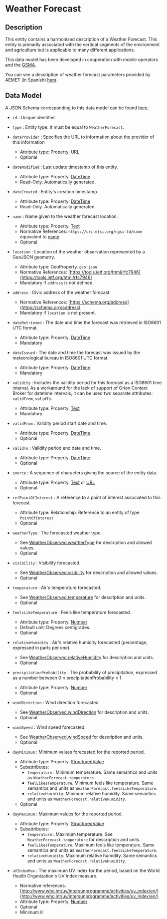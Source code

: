 # Weather Forecast

## Description

This entity contains a harmonised description of a Weather Forecast. This entity
is primarily associated with the vertical segments of the environment and
agriculture but is applicable to many different applications.

This data model has been developed in cooperation with mobile operators and the
[GSMA](https://www.gsma.com/iot/iot-big-data/).

You can see a description of weather forecast parameters provided by AEMET (in
Spanish) [here](http://www.aemet.es/es/eltiempo/prediccion/municipios/ayuda).

## Data Model

A JSON Schema corresponding to this data model can be found
[here](http://smart-data-models.github.io/dataModel.Weather/WeatherForecast/schema.json).

-   `id` : Unique identifier.

-   `type` : Entity type. It must be equal to `WeatherForecast`.

-   `dataProvider` : Specifies the URL to information about the provider of this
    information

    -   Attribute type: Property. [URL](https://schema.org/URL)
    -   Optional

-   `dateModified` : Last update timestamp of this entity.

    -   Attribute type: Property. [DateTime](https://schema.org/DateTime)
    -   Read-Only. Automatically generated.

-   `dateCreated` : Entity's creation timestamp.
    -   Attribute type: Property. [DateTime](https://schema.org/DateTime)
    -   Read-Only. Automatically generated.
-   `name` : Name given to the weather forecast location.

    -   Attribute type: Property. [Text](https://schema.org/Text)
    -   Normative References:
        `https://uri.etsi.org/ngsi-ld/name` equivalent to [name](https://schema.org/name)
    -   Optional

-   `location` : Location of the weather observation represented by a GeoJSON
    geometry.
    -   Attribute type: GeoProperty. `geo:json`.
    -   Normative References:
        [https://tools.ietf.org/html/rfc7946](https://tools.ietf.org/html/rfc7946)
    -   Mandatory if `address` is not defined.
-   `address` : Civic address of the weather forecast.
    -   Normative References:
        [https://schema.org/address](https://schema.org/address)
    -   Mandatory if `location` is not present.
-   `dateRetrieved` : The date and time the forecast was retrieved in ISO8601
    UTC format.
    -   Attribute type: Property. [DateTime](https://schema.org/DateTime).
    -   Mandatory
-   `dateIssued` : The date and time the forecast was issued by the
    meteorological bureau in ISO8601 UTC format.
    -   Attribute type: Property. [DateTime](https://schema.org/DateTime).
    -   Mandatory
-   `validity` : Includes the validity period for this forecast as a ISO8601
    time interval. As a workaround for the lack of support of Orion Context
    Broker for datetime intervals, it can be used two separate attributes:
    `validFrom`, `validTo`.
    -   Attribute type: Property. [Text](https://schema.org/Text)
    -   Mandatory
-   `validFrom` : Validity period start date and time.
    -   Attribute type: Property. [DateTime](https://schema.org/DateTime).
    -   Optional
-   `validTo` : Validity period end date and time.
    -   Attribute type: Property. [DateTime](https://schema.org/DateTime).
    -   Optional
-   `source` : A sequence of characters giving the source of the entity data.

    -   Attribute type: Property. [Text](https://schema.org/Text) or
        [URL](https://schema.org/URL)
    -   Optional

-   `refPointOfInterest` : A reference to a point of interest associated to this
    forecast.
    -   Attribute type: Relationship. Reference to an entity of type `PointOfInterest`
    -   Optional
-   `weatherType` : The forecasted weather type.
    -   See [WeatherObserved.weatherType](../WeatherObserved/README.md) for
        description and allowed values.
    -   Optional
-   `visibility` : Visibility forecasted.

    -   See [WeatherObserved.visibility](../WeatherObserved/README.md) for
        description and allowed values.
    -   Optional

-   `temperature` : Air's temperature forecasted.
    -   See [WeatherObserved.temperature](../WeatherObserved/README.md) for
        description and units.
    -   Optional
-   `feelsLikeTemperature` : Feels like temperature forecasted.

    -   Attribute type: Property. [Number](https://schema.org/Number)
    -   Default unit: Degrees centigrades.
    -   Optional

-   `relativeHumidity` : Air's relative humidity forecasted (percentage,
    expressed in parts per one).

    -   See
        [WeatherObserved.relativeHumidity](../WeatherObserved/README.md)
        for description and units.
    -   Optional

-   `precipitationProbability` : The probability of precipitation, expressed as
    a number between 0 ≤ precipitationProbability ≤ 1.

    -   Attribute type: Property. [Number](https://schema.org/Number)
    -   Optional

-   `windDirection` : Wind direction forecasted

    -   See [WeatherObserved.windDirection](../WeatherObserved/README.md)
        for description and units.
    -   Optional

-   `windSpeed` : Wind speed forecasted.

    -   See [WeatherObserved.windSpeed](../WeatherObserved/README.md) for
        description and units.
    -   Optional

-   `dayMinimum` : Minimum values forecasted for the reported period.

    -   Attribute type: Property. [StructuredValue](https://schema.org/StructuredValue)
    -   Subattributes:
        -   `temperature` : Minimum temperature. Same semantics and units as
            `WeatherForecast.temperature`.
        -   `feelLikesTemperature`. Minimum feels like temperature. Same
            semantics and units as `WeatherForecast.feelsLikeTemperature`.
        -   `relativeHumidity`. Minimum relative humidity. Same semantics and
            units as `WeatherForecast.relativeHumidity`.
    -   Optional

-   `dayMaximum` : Maximum values for the reported period.

    -   Attribute type: Property. [StructuredValue](https://schema.org/StructuredValue)
    -   Subattributes:
        -   `temperature` : Maximum temperature. See
            `WeatherForecast.temperature` for description and units.
        -   `feelLikesTemperature`. Maximum feels like temperature. Same
            semantics and units as `WeatherForecast.feelsLikeTemperature`.
        -   `relativeHumidity`. Maximum relative humidity. Same semantics and
            units as `WeatherForecast.relativeHumidity`.

-   `uVIndexMax` : The maximum UV index for the period, based on the World
    Health Organization's UV Index measure.
    -   Normative references:
        [http://www.who.int/uv/intersunprogramme/activities/uv_index/en/](http://www.who.int/uv/intersunprogramme/activities/uv_index/en/)
    -   Attribute type: Property. [Number](https://schema.org/Number)
    -   Optional
    -   Minimum 0

